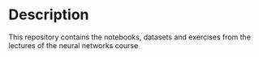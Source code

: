 # Description
This repository contains the notebooks, datasets and exercises from the lectures of the neural networks course
